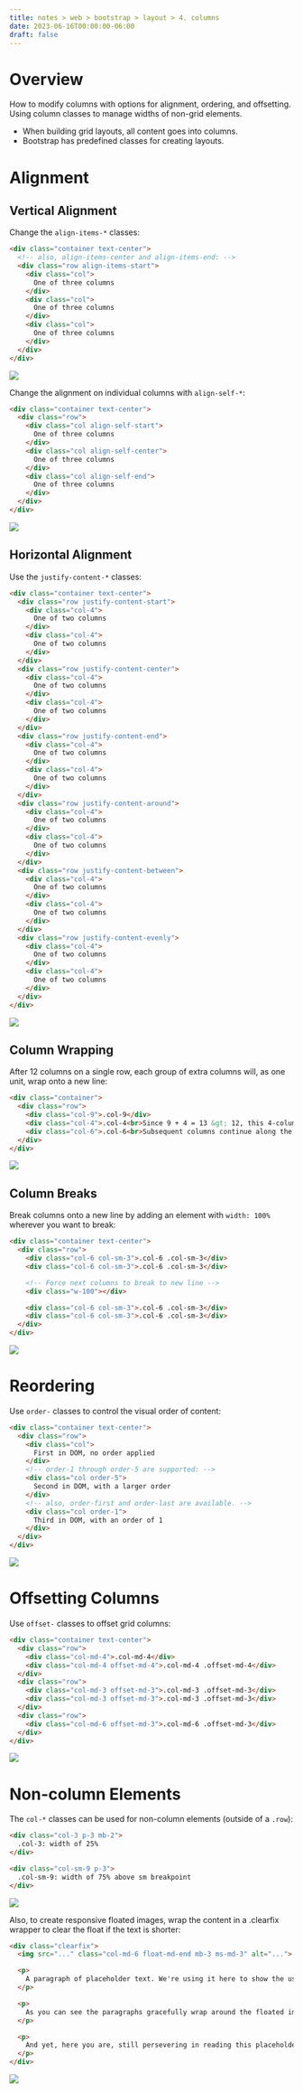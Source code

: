 ```yaml
---
title: notes > web > bootstrap > layout > 4. columns
date: 2023-06-16T00:00:00-06:00
draft: false
---
```


# Overview
How to modify columns with options for alignment, ordering, and offsetting.  Using column classes to manage widths of non-grid elements.
- When building grid layouts, all content goes into columns.
- Bootstrap has predefined classes for creating layouts.

# Alignment
## Vertical Alignment
Change the `align-items-*` classes:
```html
<div class="container text-center">
  <!-- also, align-items-center and align-items-end: -->
  <div class="row align-items-start">
    <div class="col">
      One of three columns
    </div>
    <div class="col">
      One of three columns
    </div>
    <div class="col">
      One of three columns
    </div>
  </div>
</div>
```  
![](vertical-alignment.png)

Change the alignment on individual columns with `align-self-*`:
```html
<div class="container text-center">
  <div class="row">
    <div class="col align-self-start">
      One of three columns
    </div>
    <div class="col align-self-center">
      One of three columns
    </div>
    <div class="col align-self-end">
      One of three columns
    </div>
  </div>
</div>
```  
![](vertical-alignment-2.png)

## Horizontal Alignment
Use the `justify-content-*` classes:
```html
<div class="container text-center">
  <div class="row justify-content-start">
    <div class="col-4">
      One of two columns
    </div>
    <div class="col-4">
      One of two columns
    </div>
  </div>
  <div class="row justify-content-center">
    <div class="col-4">
      One of two columns
    </div>
    <div class="col-4">
      One of two columns
    </div>
  </div>
  <div class="row justify-content-end">
    <div class="col-4">
      One of two columns
    </div>
    <div class="col-4">
      One of two columns
    </div>
  </div>
  <div class="row justify-content-around">
    <div class="col-4">
      One of two columns
    </div>
    <div class="col-4">
      One of two columns
    </div>
  </div>
  <div class="row justify-content-between">
    <div class="col-4">
      One of two columns
    </div>
    <div class="col-4">
      One of two columns
    </div>
  </div>
  <div class="row justify-content-evenly">
    <div class="col-4">
      One of two columns
    </div>
    <div class="col-4">
      One of two columns
    </div>
  </div>
</div>
```  
![](horizontal-alignment.png)

## Column Wrapping
After 12 columns on a single row, each group of extra columns will, as one unit, wrap onto a new line:
```html
<div class="container">
  <div class="row">
    <div class="col-9">.col-9</div>
    <div class="col-4">.col-4<br>Since 9 + 4 = 13 &gt; 12, this 4-column-wide div gets wrapped onto a new line as one contiguous unit.</div>
    <div class="col-6">.col-6<br>Subsequent columns continue along the new line.</div>
  </div>
</div>
```  

![](column-wrapping.png)

## Column Breaks
Break columns onto a new line by adding an element with `width: 100%` wherever you want to break:
```html
<div class="container text-center">
  <div class="row">
    <div class="col-6 col-sm-3">.col-6 .col-sm-3</div>
    <div class="col-6 col-sm-3">.col-6 .col-sm-3</div>

    <!-- Force next columns to break to new line -->
    <div class="w-100"></div>

    <div class="col-6 col-sm-3">.col-6 .col-sm-3</div>
    <div class="col-6 col-sm-3">.col-6 .col-sm-3</div>
  </div>
</div>
```

![](column-breaks.png)

# Reordering
Use `order-` classes to control the visual order of content:
```html
<div class="container text-center">
  <div class="row">
    <div class="col">
      First in DOM, no order applied
    </div>
    <!-- order-1 through order-5 are supported: -->
    <div class="col order-5">
      Second in DOM, with a larger order
    </div>
    <!-- also, order-first and order-last are available. -->
    <div class="col order-1">
      Third in DOM, with an order of 1
    </div>
  </div>
</div>
```

![](ordering.png)

# Offsetting Columns
Use `offset-` classes to offset grid columns:
```html
<div class="container text-center">
  <div class="row">
    <div class="col-md-4">.col-md-4</div>
    <div class="col-md-4 offset-md-4">.col-md-4 .offset-md-4</div>
  </div>
  <div class="row">
    <div class="col-md-3 offset-md-3">.col-md-3 .offset-md-3</div>
    <div class="col-md-3 offset-md-3">.col-md-3 .offset-md-3</div>
  </div>
  <div class="row">
    <div class="col-md-6 offset-md-3">.col-md-6 .offset-md-3</div>
  </div>
</div>
```

![](offset.png)

# Non-column Elements
The `col-*` classes can be used for non-column elements (outside of a `.row`):
```html
<div class="col-3 p-3 mb-2">
  .col-3: width of 25%
</div>

<div class="col-sm-9 p-3">
  .col-sm-9: width of 75% above sm breakpoint
</div>
```

![](standalone.png)

Also, to create responsive floated images, wrap the content in a .clearfix wrapper to clear the float if the text is shorter:
```html
<div class="clearfix">
  <img src="..." class="col-md-6 float-md-end mb-3 ms-md-3" alt="...">

  <p>
    A paragraph of placeholder text. We're using it here to show the use of the clearfix class. We're adding quite a few meaningless phrases here to demonstrate how the columns interact here with the floated image.
  </p>

  <p>
    As you can see the paragraphs gracefully wrap around the floated image. Now imagine how this would look with some actual content in here, rather than just this boring placeholder text that goes on and on, but actually conveys no tangible information at. It simply takes up space and should not really be read.
  </p>

  <p>
    And yet, here you are, still persevering in reading this placeholder text, hoping for some more insights, or some hidden easter egg of content. A joke, perhaps. Unfortunately, there's none of that here.
  </p>
</div>
```

![](clearfix.png)
